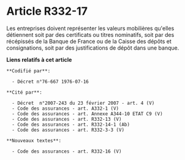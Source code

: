 # Article R332-17

Les entreprises doivent représenter les valeurs mobilières qu'elles détiennent soit par des certificats ou titres nominatifs,
soit par des récépissés de la Banque de France ou de la Caisse des dépôts et consignations, soit par des justifications de
dépôt dans une banque.

**Liens relatifs à cet article**

	**Codifié par**:

	  - Décret n°76-667 1976-07-16

	**Cité par**:

	  - Décret  n°2007-243 du 23 février 2007 - art. 4 (V)
	  - Code des assurances - art. A332-1 (V)
	  - Code des assurances - art. Annexe A344-10 ETAT C9 (V)
	  - Code des assurances - art. R332-13 (V)
	  - Code des assurances - art. R332-14-1 (Ab)
	  - Code des assurances - art. R332-3-3 (V)

	**Nouveaux textes**:

	  - Code des assurances - art. R332-16 (V)

